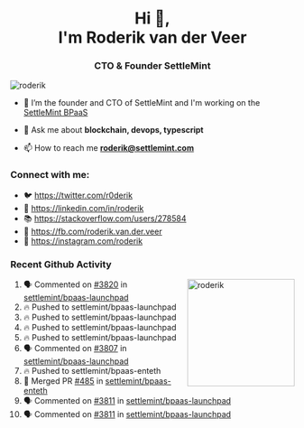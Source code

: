 <h1 align="center">Hi 👋,<br/> I'm Roderik van der Veer</h1>
<h3 align="center">CTO & Founder SettleMint</h3>

<p align="left"> <img src="https://komarev.com/ghpvc/?username=roderik" alt="roderik" /> </p>

- 🔭 I’m the founder and CTO of SettleMint and I'm working on the [SettleMint BPaaS](https://settlemint.com)

- 💬 Ask me about **blockchain, devops, typescript**

- 📫 How to reach me **roderik@settlemint.com**



### Connect with me:

- 🐦 https://twitter.com/r0derik
- 🏢 https://linkedin.com/in/roderik
- 📚 https://stackoverflow.com/users/278584
- 🙊 https://fb.com/roderik.van.der.veer
- 📸 https://instagram.com/roderik

### Recent Github Activity
<img src="https://github-readme-stats.vercel.app/api?username=roderik&show_icons=true&count_private=true" alt="roderik" align="right" height="190" />

<!--START_SECTION:activity-->
1. 🗣 Commented on [#3820](https://github.com/settlemint/bpaas-launchpad/issues/3820) in [settlemint/bpaas-launchpad](https://github.com/settlemint/bpaas-launchpad)
2. 🔥 Pushed to settlemint/bpaas-launchpad
3. 🔥 Pushed to settlemint/bpaas-launchpad
4. 🔥 Pushed to settlemint/bpaas-launchpad
5. 🔥 Pushed to settlemint/bpaas-launchpad
6. 🗣 Commented on [#3807](https://github.com/settlemint/bpaas-launchpad/issues/3807) in [settlemint/bpaas-launchpad](https://github.com/settlemint/bpaas-launchpad)
7. 🔥 Pushed to settlemint/bpaas-enteth
8. 🎉 Merged PR [#485](https://github.com/settlemint/bpaas-enteth/pull/485) in [settlemint/bpaas-enteth](https://github.com/settlemint/bpaas-enteth)
9. 🗣 Commented on [#3811](https://github.com/settlemint/bpaas-launchpad/issues/3811) in [settlemint/bpaas-launchpad](https://github.com/settlemint/bpaas-launchpad)
10. 🗣 Commented on [#3811](https://github.com/settlemint/bpaas-launchpad/issues/3811) in [settlemint/bpaas-launchpad](https://github.com/settlemint/bpaas-launchpad)
<!--END_SECTION:activity-->